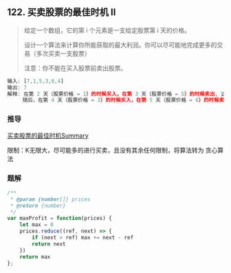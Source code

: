 ## 122. 买卖股票的最佳时机 II

> 给定一个数组，它的第 i 个元素是一支给定股票第 i 天的价格。
>
> 设计一个算法来计算你所能获取的最大利润。你可以尽可能地完成更多的交易（多次买卖一支股票）
>
> 注意：你不能在买入股票前卖出股票。

```js
输入: [7,1,5,3,6,4]
输出: 7
解释: 在第 2 天（股票价格 = 1）的时候买入，在第 3 天（股票价格 = 5）的时候卖出, 这笔交易所能获得利润 = 5-1 = 4 。
     随后，在第 4 天（股票价格 = 3）的时候买入，在第 5 天（股票价格 = 6）的时候卖出, 这笔交易所能获得利润 = 6-3 = 3 。
```

### 推导
[买卖股票的最佳时机Summary]()

限制：K无限大，尽可能多的进行买卖，且没有其余任何限制，将算法转为 贪心算法

### 题解
```js
/**
 * @param {number[]} prices
 * @return {number}
 */
var maxProfit = function(prices) {
    let max = 0
    prices.reduce((ref, next) => {
        if (next > ref) max += next - ref
        return next
    })
    return max
};
```